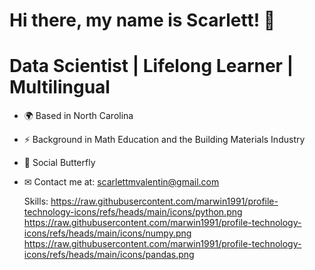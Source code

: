 # Hi there, my name is Scarlett! 👋

# Data Scientist | Lifelong Learner | Multilingual

- 🌍 Based in North Carolina
- ⚡ Background in Math Education and the Building Materials Industry
- :butterfly: Social Butterfly 
- ✉ Contact me at: scarlettmvalentin@gmail.com

  Skills:
  https://raw.githubusercontent.com/marwin1991/profile-technology-icons/refs/heads/main/icons/python.png https://raw.githubusercontent.com/marwin1991/profile-technology-icons/refs/heads/main/icons/numpy.png https://raw.githubusercontent.com/marwin1991/profile-technology-icons/refs/heads/main/icons/pandas.png

<!--
**scarlettvalentin/scarlettvalentin** is a ✨ _special_ ✨ repository because its `README.md` (this file) appears on your GitHub profile.

Here are some ideas to get you started:

- 🔭 I’m currently working on ...
- 🌱 I’m currently learning ...
- 👯 I’m looking to collaborate on ...
- 🤔 I’m looking for help with ...
- 💬 Ask me about ...
- 📫 How to reach me: ...
- 😄 Pronouns: ...
- ⚡ Fun fact: ...
-->
